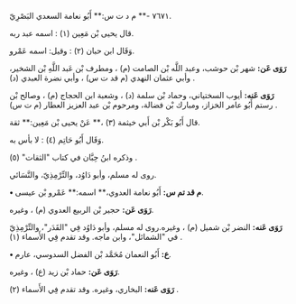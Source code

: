 ٧٦٧١ -** م د ت س:** أَبُو نعامة السعدي البَصْرِيّ.

قال يحيى بْن مَعِين (١) : اسمه عبد ربه.

وَقَال ابن حبان (٢) : وقيل: اسمه عَمْرو.

**رَوَى عَن:** شهر بْن حوشب، وعبد اللَّه بْن الصامت (م) ، ومطرف بْن عَبد اللَّهِ بْن الشخير، وأبي عثمان النهدي (م قد ت س) ، وأبي نضرة العبدي (د) .

**رَوَى عَنه:** أيوب السختياني، وحماد بْن سلمة (د) ، وشعبة ابن الحجاج (م) ، وصالح بْن رستم أَبُو عامر الخزاز، ومبارك بْن فضالة، ومرحوم بْن عبد العزيز العطار (م ت س) .

قال أَبُو بَكْر بْن أَبي خيثمة (٣) ،** عَنْ يحيى بْن مَعِين:** ثقة.

وَقَال أَبُو حَاتِم (٤) : لا بأس به.

وذكره ابنُ حِبَّان في كتاب "الثقات" (٥) .

روى له مسلم، وأبو دَاوُد، والتِّرْمِذِيّ، والنَّسَائي.

**• م قد تم س:** أَبُو نعامة العدوي،** اسمه:** عَمْرو بْن عيسى.

**رَوَى عَن:** حجير بْن الربيع العدوي (م) ، وغيره.

**رَوَى عَنه:** النضر بْن شميل (م) ، وغيره.روى له مسلم، وأبو دَاوُد فِي "القَدَر"، والتِّرْمِذِيّ في "الشمائل"، وابن ماجه. وقد تقدم فِي الأَسماء (١) .

**• ع:** أَبُو النعمان مُحَمَّد بْن الفضل السدوسي، عارم.

**رَوَى عَن:** حماد بْن زيد (ع) ، وغيره.

**رَوَى عَنه:** البخاري، وغيره. وقد تقدم فِي الأَسماء (٢) .